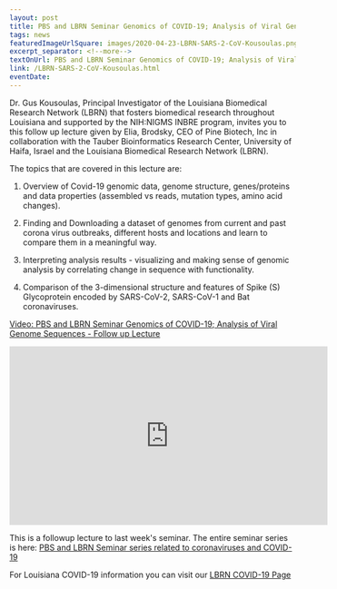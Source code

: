 ```yaml
--- 
layout: post
title: PBS and LBRN Seminar Genomics of COVID-19; Analysis of Viral Genome Sequences - Follow up Lecture
tags: news
featuredImageUrlSquare: images/2020-04-23-LBRN-SARS-2-CoV-Kousoulas.png
excerpt_separator: <!--more-->
textOnUrl: PBS and LBRN Seminar Genomics of COVID-19; Analysis of Viral Genome Sequences - Follow up Lecture
link: /LBRN-SARS-2-CoV-Kousoulas.html
eventDate:
--- 
```


Dr. Gus Kousoulas, Principal Investigator of the Louisiana Biomedical Research Network (LBRN) that fosters biomedical research throughout Louisiana and supported by the NIH:NIGMS INBRE program, invites you to this follow up lecture given by Elia, Brodsky, CEO of Pine Biotech, Inc in collaboration with the Tauber Bioinformatics Research Center, University of Haifa, Israel and the Louisiana Biomedical Research Network (LBRN). <!--more-->

The topics that are covered in  this lecture are:

1. Overview of Covid-19 genomic data, genome structure, genes/proteins and data properties (assembled vs reads, mutation types, amino acid changes).  

2. Finding and Downloading a dataset of genomes from current and past corona virus outbreaks, different hosts and locations and learn to compare them in a meaningful way.  

3. Interpreting analysis results - visualizing and making sense of genomic analysis by correlating change in sequence with functionality.  

4. Comparison of the 3-dimensional structure and features of Spike (S) Glycoprotein encoded by SARS-CoV-2,  SARS-CoV-1 and Bat coronaviruses.  

  [Video: PBS and LBRN Seminar Genomics of COVID-19; Analysis of Viral Genome Sequences - Follow up Lecture](https://www.youtube.com/watch?v=5DWTtC49__M)
  
<center><iframe width="560" height="315" src="https://www.youtube.com/embed/5DWTtC49__M" frameborder="0" allow="accelerometer; autoplay; encrypted-media; gyroscope; picture-in-picture" allowfullscreen></iframe></center>

This is a followup lecture to last week's seminar. The entire seminar series is here: [PBS and LBRN Seminar series related to coronaviruses and COVID-19](https://lbrn.lsu.edu/LBRN-SARS-2-CoV-Kousoulas.html)

For Louisiana COVID-19 information you can visit our [LBRN COVID-19 Page](/LBRN-COVID-19.html)